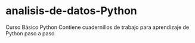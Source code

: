 # analisis-de-datos-Python
Curso Básico Python
Contiene cuadernillos de trabajo para aprendizaje de Python paso a paso

